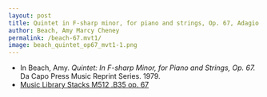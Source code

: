 ```yaml
---
layout: post
title: Quintet in F-sharp minor, for piano and strings, Op. 67, Adagio
author: Beach, Amy Marcy Cheney
permalink: /beach-67.mvt1/
image: beach_quintet_op67_mvt1-1.png
---
```


- In Beach, Amy. *Quintet: In F-sharp Minor, for Piano and Strings, Op. 67.* Da Capo Press Music Reprint Series. 1979.
- <a href="https://tufts-primo.hosted.exlibrisgroup.com/permalink/f/14dinuo/01TUN_ALMA2183367040003851">Music Library Stacks M512 .B35 op. 67</a>
